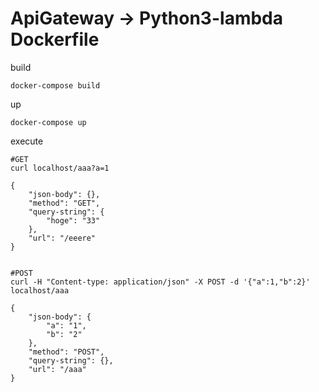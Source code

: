 # ApiGateway -> Python3-lambda Dockerfile

build

```
docker-compose build
```

up

```
docker-compose up
```


execute

```
#GET
curl localhost/aaa?a=1

{
    "json-body": {},
    "method": "GET",
    "query-string": {
        "hoge": "33"
    },
    "url": "/eeere"
}


#POST
curl -H "Content-type: application/json" -X POST -d '{"a":1,"b":2}' localhost/aaa

{
    "json-body": {
        "a": "1",
        "b": "2"
    },
    "method": "POST",
    "query-string": {},
    "url": "/aaa"
}

```
